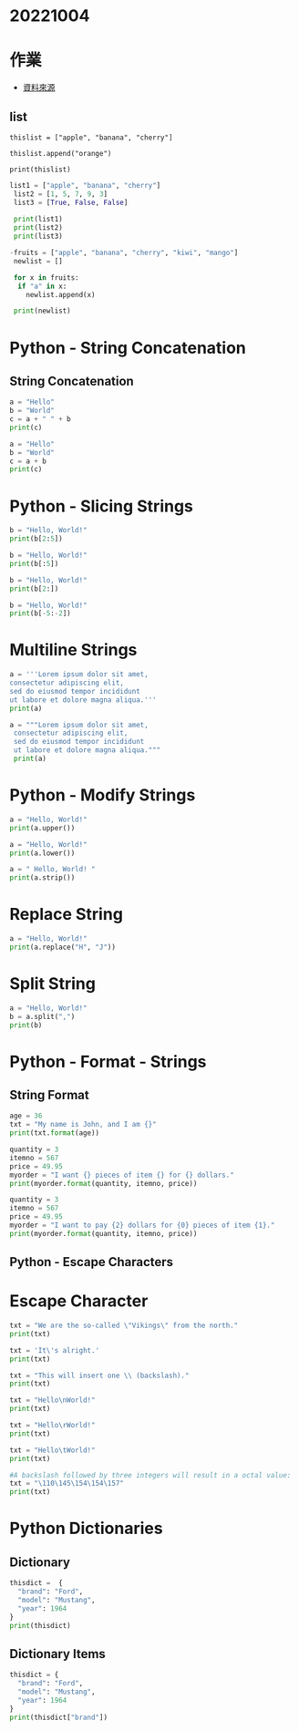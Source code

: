 # 20221004
# 作業
- [資料來源](https://www.w3schools.com/python/python_dictionaries.asp)
## list
```
thislist = ["apple", "banana", "cherry"]

thislist.append("orange")

print(thislist)
```
```Python
list1 = ["apple", "banana", "cherry"]
 list2 = [1, 5, 7, 9, 3]
 list3 = [True, False, False]
 
 print(list1)
 print(list2)
 print(list3)
```
```Python
-fruits = ["apple", "banana", "cherry", "kiwi", "mango"]
 newlist = []

 for x in fruits:
  if "a" in x:
    newlist.append(x)

 print(newlist)
```
# Python - String Concatenation
## String Concatenation
```Python
a = "Hello"
b = "World"
c = a + " " + b
print(c)
```
```Python
a = "Hello"
b = "World"
c = a + b
print(c)
```
# Python - Slicing Strings
```Python
b = "Hello, World!"
print(b[2:5])
```
```Python
b = "Hello, World!"
print(b[:5])
```
```Python
b = "Hello, World!"
print(b[2:])
```
```Python
b = "Hello, World!"
print(b[-5:-2])
```
# Multiline Strings
```Python
a = '''Lorem ipsum dolor sit amet,
consectetur adipiscing elit,
sed do eiusmod tempor incididunt
ut labore et dolore magna aliqua.'''
print(a)

```
```Python
a = """Lorem ipsum dolor sit amet,
 consectetur adipiscing elit,
 sed do eiusmod tempor incididunt
 ut labore et dolore magna aliqua."""
 print(a)
```
# Python - Modify Strings
```Python
a = "Hello, World!"
print(a.upper())
```
```Python
a = "Hello, World!"
print(a.lower())
```
```Python
a = " Hello, World! "
print(a.strip())

```
# Replace String
```Python
a = "Hello, World!"
print(a.replace("H", "J"))

```
# Split String
```Python
a = "Hello, World!"
b = a.split(",")
print(b)

```
# Python - Format - Strings
## String Format
```Python
age = 36
txt = "My name is John, and I am {}"
print(txt.format(age))
```
```Python
quantity = 3
itemno = 567
price = 49.95
myorder = "I want {} pieces of item {} for {} dollars."
print(myorder.format(quantity, itemno, price)) 

```
```Python
quantity = 3
itemno = 567
price = 49.95
myorder = "I want to pay {2} dollars for {0} pieces of item {1}."
print(myorder.format(quantity, itemno, price)) 

```
## Python - Escape Characters
# Escape Character
```Python
txt = "We are the so-called \"Vikings\" from the north."
print(txt) 

```
```Python
txt = 'It\'s alright.'
print(txt) 
```
```Python
txt = "This will insert one \\ (backslash)."
print(txt) 
```
```Python
txt = "Hello\nWorld!"
print(txt) 

```
```Python
txt = "Hello\rWorld!"
print(txt) 

```
```Python
txt = "Hello\tWorld!"
print(txt) 

```
```Python
#A backslash followed by three integers will result in a octal value:
txt = "\110\145\154\154\157"
print(txt) 
```
# Python Dictionaries
## Dictionary
```Python
thisdict =	{
  "brand": "Ford",
  "model": "Mustang",
  "year": 1964
}
print(thisdict)
```
## Dictionary Items
```Python
thisdict = {
  "brand": "Ford",
  "model": "Mustang",
  "year": 1964
}
print(thisdict["brand"])


















